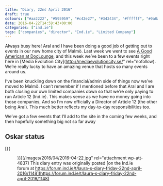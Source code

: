 ```yaml
---
title: "Diary, 22nd April 2016"
draft: true
colours: ["#aa2222", "#595959", "#c42e27", "#343434", "#ffffff", "#0a0a0a", "#ffffff"]
date: 2016-04-22T14:59:43+00:00
categories: ["ind.ie"]
tags: ["companies", "director", "Ind.ie", "Limited Company"]
---
```


Always busy here! Aral and I have been doing a good job of getting out to events in our new home city of Malmö. Last week we went to see [A Good American at DocLounge](https://forum.ind.ie/t/a-good-american-doc-lounge-screening-in-malmo/1135), and this week we’ve been to a few events right here in [Media Evolution City](http://mediaevolutioncity.se/" rel="nofollow). We’re really lucky to have an amazing venue that hosts so many events around us.

I’ve been knuckling down on the financial/admin side of things now we’ve moved to Malmö. I can’t remember if I mentioned before that Aral and I are both closing our own limited companies down so that we’re only paying to run Article 12 (Ind.ie). This makes sense as we have no money going into those companies, And so I’m now officially a Director of Article 12 (the other being Aral). This much better reflects my day-to-day responsibilities too.

We’ve got a few events that I’ll add to the site in the coming few weeks, and then hopefully something big not so far away

## Oskar status

[{{<figure class="wp-caption aligncenter size-full wp-image-4837" src="/images/2016/04/2016-04-22.jpg" alt="Oskar walking on a grey beach, reflected in the seawater" width="800" height="600" caption="Mostly chill">}}](/images/2016/04/2016-04-22.jpg" rel="attachment wp-att-4837)
This diary entry was originally posted [on the Ind.ie forum at https://forum.ind.ie/t/laura-s-diary-friday-22nd-april-2016/1148](https://forum.ind.ie/t/laura-s-diary-friday-22nd-april-2016/1148)

	